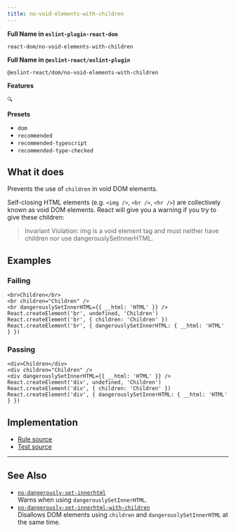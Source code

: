 ```yaml
---
title: no-void-elements-with-children
---
```


**Full Name in `eslint-plugin-react-dom`**

```plain copy
react-dom/no-void-elements-with-children
```

**Full Name in `@eslint-react/eslint-plugin`**

```plain copy
@eslint-react/dom/no-void-elements-with-children
```

**Features**

`🔍`

**Presets**

- `dom`
- `recommended`
- `recommended-typescript`
- `recommended-type-checked`

## What it does

Prevents the use of `children` in void DOM elements.

Self-closing HTML elements (e.g. `<img />`, `<br />`, `<hr />`) are collectively known as void DOM elements. React will give you a warning if you try to give these children:

> Invariant Violation: img is a void element tag and must neither have children nor use dangerouslySetInnerHTML.

## Examples

### Failing

```tsx
<br>Children</br>
<br children="Children" />
<br dangerouslySetInnerHTML={{ __html: 'HTML' }} />
React.createElement('br', undefined, 'Children')
React.createElement('br', { children: 'Children' })
React.createElement('br', { dangerouslySetInnerHTML: { __html: 'HTML' } })
```

### Passing

```tsx
<div>Children</div>
<div children="Children" />
<div dangerouslySetInnerHTML={{ __html: 'HTML' }} />
React.createElement('div', undefined, 'Children')
React.createElement('div', { children: 'Children' })
React.createElement('div', { dangerouslySetInnerHTML: { __html: 'HTML' } })
```

## Implementation

- [Rule source](https://github.com/Rel1cx/eslint-react/tree/main/packages/plugins/eslint-plugin-react-dom/src/rules/no-void-elements-with-children.ts)
- [Test source](https://github.com/Rel1cx/eslint-react/tree/main/packages/plugins/eslint-plugin-react-dom/src/rules/no-void-elements-with-children.spec.ts)

---

## See Also

- [`no-dangerously-set-innerhtml`](./dom-no-dangerously-set-innerhtml)\
  Warns when using `dangerouslySetInnerHTML`.
- [`no-dangerously-set-innerhtml-with-children`](./dom-no-dangerously-set-innerhtml-with-children)\
  Disallows DOM elements using `children` and `dangerouslySetInnerHTML` at the same time.
